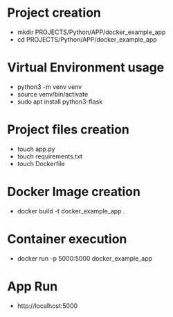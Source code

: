 
#   Project creation

- mkdir PROJECTS/Python/APP/docker_example_app
- cd PROJECTS/Python/APP/docker_example_app

#   Virtual Environment usage

- python3 -m venv venv
- source venv/bin/activate
- sudo apt install python3-flask

#   Project files creation

- touch app.py
- touch requirements.txt
- touch Dockerfile

#   Docker Image creation

- docker build -t docker_example_app .

#   Container execution

- docker run -p 5000:5000 docker_example_app

#   App Run

- http://localhost:5000
